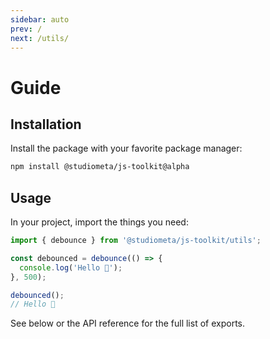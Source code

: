 ```yaml
---
sidebar: auto
prev: /
next: /utils/
---
```


# Guide

## Installation

Install the package with your favorite package manager:

```bash
npm install @studiometa/js-toolkit@alpha
```

## Usage

In your project, import the things you need:

```js
import { debounce } from '@studiometa/js-toolkit/utils';

const debounced = debounce(() => {
  console.log('Hello 👋');
}, 500);

debounced();
// Hello 👋
```

See below or the API reference for the full list of exports.
